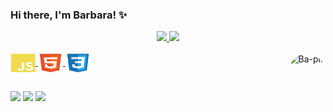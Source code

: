 ### Hi there, I'm Barbara! ✨

<div align="center">
  <a href="https://github.com/baureliano">
  <img height="180em" src="https://github-readme-stats.vercel.app/api?username=baureliano&show_icons=true&theme=bear&include_all_commits=true&count_private=true"/>
  <img height="180em" src="https://github-readme-stats.vercel.app/api/top-langs/?username=rafaballerini&layout=compact&langs_count=7&theme=bear"/>
</div>
<div style="display: inline_block"><br>
  <img align="center" alt="Ba-Js" height="30" width="40" src="https://raw.githubusercontent.com/devicons/devicon/master/icons/javascript/javascript-plain.svg">
  <img align="center" alt="Ba-HTML" height="30" width="40" src="https://raw.githubusercontent.com/devicons/devicon/master/icons/html5/html5-original.svg">
  <img align="center" alt="Ba-CSS" height="30" width="40" src="https://raw.githubusercontent.com/devicons/devicon/master/icons/css3/css3-original.svg">
  <img align="right" alt="Ba-pic" height="150" style="border-radius:50px;" src="https://media.discordapp.net/attachments/971942941167861841/971943240859271209/gif_eu.png?width=406&height=406">
</div>
  
  ##
 
<div> 
  <a href="https://instagram.com/barbaraureliano" target="_blank"><img src="https://img.shields.io/badge/-Instagram-%23E4405F?style=for-the-badge&logo=instagram&logoColor=white" target="_blank"></a>
  <a href = "mailto:barbara.aureliano10@gmail.com"><img src="https://img.shields.io/badge/-Gmail-%23333?style=for-the-badge&logo=gmail&logoColor=white" target="_blank"></a>
  <a href="https://www.linkedin.com/in/barbaraaureliano/" target="_blank"><img src="https://img.shields.io/badge/-LinkedIn-%230077B5?style=for-the-badge&logo=linkedin&logoColor=white" target="_blank"></a> 
 
</div>

